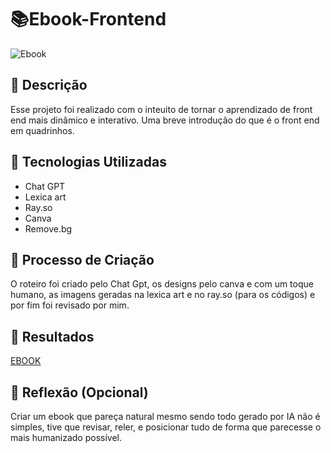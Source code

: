 # 📚Ebook-Frontend
![Ebook]()

## 📒 Descrição
Esse projeto foi realizado com o inteuito de tornar o aprendizado de front end mais dinâmico e interativo.
Uma breve introdução do que é o front end em quadrinhos.

## 🤖 Tecnologias Utilizadas
- Chat GPT
- Lexica art
- Ray.so
- Canva
- Remove.bg

## 🧐 Processo de Criação
O roteiro foi criado pelo Chat Gpt, os designs pelo canva e com um toque humano, as imagens geradas na lexica art e no ray.so (para os códigos) e por fim foi revisado por mim.

## 🚀 Resultados
[EBOOK](https://github.com/meiraBre/Ebook-Frontend/tree/main)

## 💭 Reflexão (Opcional)
Criar um ebook que pareça natural mesmo sendo todo gerado por IA não é simples, tive que revisar, reler, e posicionar tudo de forma que parecesse o mais humanizado possível.
